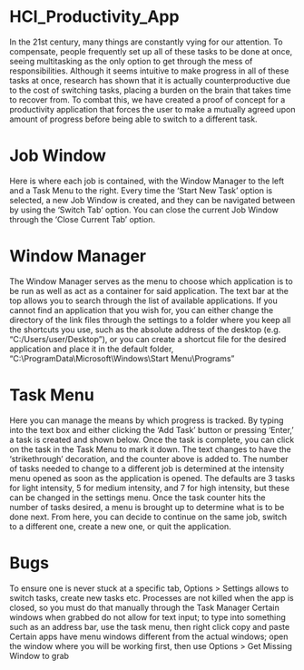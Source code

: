 # HCI_Productivity_App
In the 21st century, many things are constantly vying for our attention.
To compensate, people frequently set up all of these tasks to be done at once, seeing multitasking as the
only option to get through the mess of responsibilities. Although it seems intuitive to make progress in all
of these tasks at once, research has shown that it is actually counterproductive due to the cost of
switching tasks, placing a burden on the brain that takes time to recover from. To combat this, we have created
a proof of concept for a productivity application that forces the user to make a mutually agreed upon amount
of progress before being able to switch to a different task.

# Job Window
Here is where each job is contained, with the Window Manager to the left and a Task Menu to the right. Every time the ‘Start New Task’ option is selected, a new Job Window is created, and they can be navigated between by using the ‘Switch Tab’ option. You can close the current Job Window through the ‘Close Current Tab’ option.

# Window Manager
The Window Manager serves as the menu to choose which application is to be run as well as act as a container for said application. The text bar at the top allows you to search through the list of available applications. If you cannot find an application that you wish for, you can either change the directory of the link files through the settings to a folder where you keep all the shortcuts you use, such as the absolute address of the desktop (e.g. “C:/Users/user/Desktop”), or you can create a shortcut file for the desired application and place it in the default folder, “C:\ProgramData\Microsoft\Windows\Start Menu\Programs”

# Task Menu
Here you can manage the means by which progress is tracked. By typing into the text box and either clicking the ‘Add Task’ button or pressing ‘Enter,’ a task is created and shown below. Once the task is complete, you can click on the task in the Task Menu to mark it down. The text changes to have the ‘strikethrough’ decoration, and the counter above is added to. The number of tasks needed to change to a different job is determined at the intensity menu opened as soon as the application is opened. The defaults are 3 tasks for light intensity, 5 for medium intensity, and 7 for high intensity, but these can be changed in the settings menu. Once the task counter hits the number of tasks desired, a menu is brought up to determine what is to be done next. From here, you can decide to continue on the same job, switch to a different one, create a new one, or quit the application.

# Bugs
To ensure one is never stuck at a specific tab, Options > Settings allows to switch tasks, create new tasks etc.
Processes are not killed when the app is closed, so you must do that manually through the Task Manager
Certain windows when grabbed do not allow for text input; to type into something such as an address bar, use the task menu, then right click copy and paste
Certain apps have menu windows different from the actual windows; open the window where you will be working first, then use Options > Get Missing Window to grab
